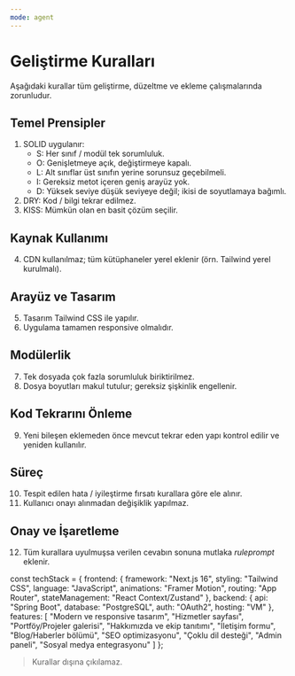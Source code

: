 ```yaml
---
mode: agent
---
```

# Geliştirme Kuralları

Aşağıdaki kurallar tüm geliştirme, düzeltme ve ekleme çalışmalarında zorunludur.

## Temel Prensipler
1. SOLID uygulanır:
    - S: Her sınıf / modül tek sorumluluk.
    - O: Genişletmeye açık, değiştirmeye kapalı.
    - L: Alt sınıflar üst sınıfın yerine sorunsuz geçebilmeli.
    - I: Gereksiz metot içeren geniş arayüz yok.
    - D: Yüksek seviye düşük seviyeye değil; ikisi de soyutlamaya bağımlı.
2. DRY: Kod / bilgi tekrar edilmez.
3. KISS: Mümkün olan en basit çözüm seçilir.

## Kaynak Kullanımı
4. CDN kullanılmaz; tüm kütüphaneler yerel eklenir (örn. Tailwind yerel kurulmalı).

## Arayüz ve Tasarım
5. Tasarım Tailwind CSS ile yapılır.
6. Uygulama tamamen responsive olmalıdır.

## Modülerlik
7. Tek dosyada çok fazla sorumluluk biriktirilmez.
8. Dosya boyutları makul tutulur; gereksiz şişkinlik engellenir.

## Kod Tekrarını Önleme
9. Yeni bileşen eklemeden önce mevcut tekrar eden yapı kontrol edilir ve yeniden kullanılır.

## Süreç
10. Tespit edilen hata / iyileştirme fırsatı kurallara göre ele alınır.
11. Kullanıcı onayı alınmadan değişiklik yapılmaz.

## Onay ve İşaretleme
12. Tüm kurallara uyulmuşsa verilen cevabın sonuna mutlaka *ruleprompt* eklenir.

const techStack = {
  frontend: {
    framework: "Next.js 16",
    styling: "Tailwind CSS",
    language: "JavaScript", 
    animations: "Framer Motion",
    routing: "App Router",
    stateManagement: "React Context/Zustand"
  },
  backend: {
    api: "Spring Boot",
    database: "PostgreSQL",
    auth: "OAuth2",
    hosting: "VM"
  },
  features: [
    "Modern ve responsive tasarım",
    "Hizmetler sayfası",
    "Portföy/Projeler galerisi",
    "Hakkımızda ve ekip tanıtımı",
    "İletişim formu",
    "Blog/Haberler bölümü",
    "SEO optimizasyonu",
    "Çoklu dil desteği",
    "Admin paneli",
    "Sosyal medya entegrasyonu"
  ]
};

> Kurallar dışına çıkılamaz.
